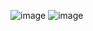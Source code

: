 ![image](https://github.com/user-attachments/assets/b13be438-e67f-4515-931d-323a4aa12e62)
![image](https://github.com/user-attachments/assets/fcd1cc12-ad28-46fc-82b1-f381955f36e2)


